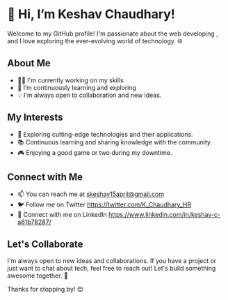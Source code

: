 # 👋 Hi, I’m Keshav Chaudhary!

Welcome to my GitHub profile! I'm passionate about the web developing , and I love exploring the ever-evolving world of technology. 🌐

## About Me

- 👨‍💻 I'm currently working on my skills
- 🌱 I’m continuously learning and exploring 
- 💡 I'm always open to collaboration and new ideas.

## My Interests

- 🚀 Exploring cutting-edge technologies and their applications.
- 📚 Continuous learning and sharing knowledge with the community.
- 🎮 Enjoying a good game or two during my downtime.

## Connect with Me

- 📫 You can reach me at skeshav15april@gmail.com
- 🐦 Follow me on Twitter https://twitter.com/K_Chaudhary_HR
- 💼 Connect with me on LinkedIn https://www.linkedin.com/in/keshav-c-a61b78287/

## Let's Collaborate

I'm always open to new ideas and collaborations. If you have a project or just want to chat about tech, feel free to reach out! Let's build something awesome together. 🚀

Thanks for stopping by! 😊
